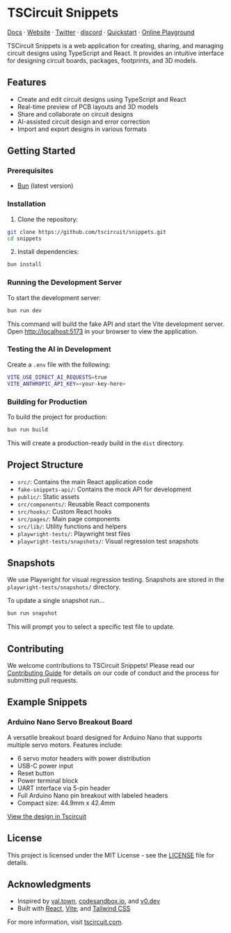 # TSCircuit Snippets

[Docs](https://docs.tscircuit.com) &middot; [Website](https://tscircuit.com) &middot; [Twitter](https://x.com/tscircuit) &middot; [discord](https://tscircuit.com/community/join-redirect) &middot; [Quickstart](https://docs.tscircuit.com/quickstart) &middot; [Online Playground](https://tscircuit.com/playground)

TSCircuit Snippets is a web application for creating, sharing, and managing circuit designs using TypeScript and React. It provides an intuitive interface for designing circuit boards, packages, footprints, and 3D models.

## Features

- Create and edit circuit designs using TypeScript and React
- Real-time preview of PCB layouts and 3D models
- Share and collaborate on circuit designs
- AI-assisted circuit design and error correction
- Import and export designs in various formats

## Getting Started

### Prerequisites

- [Bun](https://bun.sh/) (latest version)

### Installation

1. Clone the repository:

```bash
git clone https://github.com/tscircuit/snippets.git
cd snippets
```

2. Install dependencies:

```bash
bun install
```

### Running the Development Server

To start the development server:

```bash
bun run dev
```

This command will build the fake API and start the Vite development server. Open [http://localhost:5173](http://localhost:5173) in your browser to view the application.

### Testing the AI in Development

Create a `.env` file with the following:

```bash
VITE_USE_DIRECT_AI_REQUESTS=true
VITE_ANTHROPIC_API_KEY=<your-key-here>
```

### Building for Production

To build the project for production:

```bash
bun run build
```

This will create a production-ready build in the `dist` directory.

## Project Structure

- `src/`: Contains the main React application code
- `fake-snippets-api/`: Contains the mock API for development
- `public/`: Static assets
- `src/components/`: Reusable React components
- `src/hooks/`: Custom React hooks
- `src/pages/`: Main page components
- `src/lib/`: Utility functions and helpers
- `playwright-tests/`: Playwright test files
- `playwright-tests/snapshots/`: Visual regression test snapshots

## Snapshots

We use Playwright for visual regression testing. Snapshots are stored in the `playwright-tests/snapshots/` directory.

To update a single snapshot run...

```bash
bun run snapshot
```

This will prompt you to select a specific test file to update.

## Contributing

We welcome contributions to TSCircuit Snippets! Please read our [Contributing Guide](CONTRIBUTING.md) for details on our code of conduct and the process for submitting pull requests.

## Example Snippets

### Arduino Nano Servo Breakout Board

A versatile breakout board designed for Arduino Nano that supports multiple servo motors. Features include:
- 6 servo motor headers with power distribution
- USB-C power input
- Reset button
- Power terminal block
- UART interface via 5-pin header
- Full Arduino Nano pin breakout with labeled headers
- Compact size: 44.9mm x 42.4mm

[View the design in Tscircuit](https://tscircuit.com/Abse2001/Arduino-Nano-Servo-Breakout)

## License

This project is licensed under the MIT License - see the [LICENSE](LICENSE) file for details.

## Acknowledgments

- Inspired by [val.town](https://val.town), [codesandbox.io](https://codesandbox.io/), and [v0.dev](https://v0.dev)
- Built with [React](https://reactjs.org/), [Vite](https://vitejs.dev/), and [Tailwind CSS](https://tailwindcss.com/)

For more information, visit [tscircuit.com](https://tscircuit.com).
